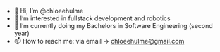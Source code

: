 - 👋 Hi, I’m @chloeehulme
- 👀 I’m interested in fullstack development and robotics
- 🌱 I’m currently doing my Bachelors in Software Engineering (second year)
- 📫 How to reach me: via email -> chloeehulme@gmail.com

<!---
chloeehulme/chloeehulme is a ✨ special ✨ repository because its `README.md` (this file) appears on your GitHub profile.
You can click the Preview link to take a look at your changes.
--->
